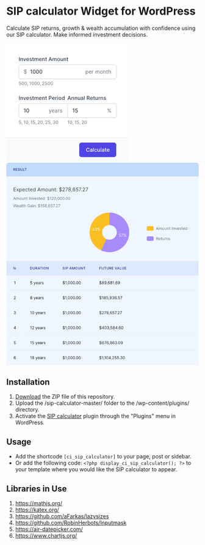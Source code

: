 # SIP calculator Widget for WordPress

Calculate SIP returns, growth & wealth accumulation with confidence using our SIP calculator. Make informed investment decisions.

![SIP calculator Input Form](/assets/images/screenshot-1.png "SIP calculator Input Form")
![SIP calculator Calculation Results](/assets/images/screenshot-2.png "SIP calculator Calculation Results")

## Installation

1. [Download](https://github.com/pub-calculator-io/sip-calculator/archive/refs/heads/master.zip) the ZIP file of this repository.
2. Upload the /sip-calculator-master/ folder to the /wp-content/plugins/ directory.
3. Activate the [SIP calculator](https://www.calculator.io/sip-calculator/ "SIP calculator Homepage") plugin through the "Plugins" menu in WordPress.

## Usage
* Add the shortcode `[ci_sip_calculator]` to your page, post or sidebar.
* Or add the following code: `<?php display_ci_sip_calculator(); ?>` to your template where you would like the SIP calculator to appear.

## Libraries in Use
1. https://mathjs.org/
2. https://katex.org/
3. https://github.com/aFarkas/lazysizes
4. https://github.com/RobinHerbots/Inputmask
5. https://air-datepicker.com/
6. https://www.chartjs.org/
